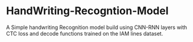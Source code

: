 # HandWriting-Recogntion-Model
A Simple handwriting Recognition model build using CNN-RNN layers with CTC loss and decode functions trained on the IAM lines dataset.
